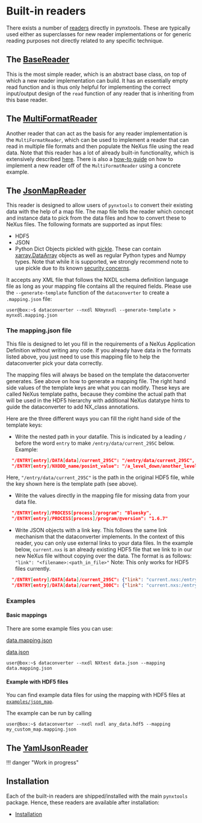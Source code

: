 # Built-in readers
There exists a number of [readers](https://github.com/FAIRmat-NFDI/pynxtools/tree/master/src/pynxtools/dataconverter/readers) directly in pynxtools. These are typically used either as superclasses for new reader implementations or for generic reading purposes not directly related to any specific technique.

## The [BaseReader](https://github.com/FAIRmat-NFDI/pynxtools/blob/master/src/pynxtools/dataconverter/readers/base/reader.py)

This is the most simple reader, which is an abstract base class, on top of which a new reader implementation can build. It has an essentially empty read function and is thus only helpful for implementing the correct input/output design of the ```read``` function of any reader that is inheriting from this base reader.

## The [MultiFormatReader](https://github.com/FAIRmat-NFDI/pynxtools/blob/master/src/pynxtools/dataconverter/readers/multi/reader.py)

Another reader that can act as the basis for any reader implementation is the `MultiFormatReader`, which can be used to implement a reader that can read in multiple file formats and then populate the NeXus file using the read data. Note that this reader has a lot of already built-in functionality, which is extensively described [here](../learn/pynxtools/multi-format-reader.md). There is also a [how-to guide](../how-tos/pynxtools/use-multi-format-reader.md) on how to implement a new reader off of the `MultiFormatReader` using a concrete example.

## The [JsonMapReader](https://github.com/FAIRmat-NFDI/pynxtools/blob/master/src/pynxtools/dataconverter/readers/json_map/reader.py)

This reader is designed to allow users of `pynxtools` to convert their existing data with the help of a map file. The map file tells the reader which concept and instance data to pick from the data files and how to convert these to NeXus files. The following formats are supported as input files:

* HDF5
* JSON
* Python Dict Objects pickled with [pickle](https://docs.python.org/3/library/pickle.html). These can contain [xarray.DataArray](https://docs.xarray.dev/en/stable/generated/xarray.DataArray.html) objects as well as regular Python types and Numpy types. Note that while it is supported, we strongly recommend note to use pickle due to its known [security concerns](https://huggingface.co/docs/hub/security-pickle).

It accepts any XML file that follows the NXDL schema definition language file as long as your mapping file contains all the required fields.
Please use the `--generate-template` function of the `dataconverter` to create a `.mapping.json` file:

```console
user@box:~$ dataconverter --nxdl NXmynxdl --generate-template > mynxdl.mapping.json
```

### The mapping.json file

This file is designed to let you fill in the requirements of a NeXus Application Definition without writing any code. If you already have data in the formats listed above, you just need to use this mapping file to help the dataconverter pick your data correctly.

The mapping files will always be based on the template the dataconverter generates. See above on how to generate a mapping file. The right hand side values of the template keys are what you can modify. These keys are called NeXus template paths, because they combine the actual path that will be used in the HDF5 hierarchy with additional NeXus datatype hints to guide the dataconverter to add NX_class annotations.

Here are the three different ways you can fill the right hand side of the template keys:

* Write the nested path in your datafile. This is indicated by a leading `/` before the word `entry` to make `/entry/data/current_295C` below.
Example:

```json
  "/ENTRY[entry]/DATA[data]/current_295C": "/entry/data/current_295C",
  "/ENTRY[entry]/NXODD_name/posint_value": "/a_level_down/another_level_down/posint_value",
```

Here, `"/entry/data/current_295C"` is the path in the original HDF5 file, while the key shown here is the template path (see above).

* Write the values directly in the mapping file for missing data from your data file.

```json
  "/ENTRY[entry]/PROCESS[process]/program": "Bluesky",
  "/ENTRY[entry]/PROCESS[process]/program/@version": "1.6.7"
```

* Write JSON objects with a link key. This follows the same link mechanism that the dataconverter implements. In the context of this reader, you can only use external links to your data files. In the example below, `current.nxs` is an already existing HDF5 file that we link to in our new NeXus file without copying over the data. The format is as follows:
`"link": "<filename>:<path_in_file>"`
Note: This only works for HDF5 files currently.

```json
  "/ENTRY[entry]/DATA[data]/current_295C": {"link": "current.nxs:/entry/data/current_295C"},
  "/ENTRY[entry]/DATA[data]/current_300C": {"link": "current.nxs:/entry/data/current_300C"},
```

### Examples

#### Basic mappings

There are some example files you can use:

[data.mapping.json](https://github.com/FAIRmat-NFDI/pynxtools/tree/master/tests/data/dataconverter/readers/json_map/data.mapping.json)

[data.json](https://github.com/FAIRmat-NFDI/pynxtools/tree/master/tests/data/dataconverter/readers/json_map/data.json)

```console
user@box:~$ dataconverter --nxdl NXtest data.json --mapping data.mapping.json
```

#### Example with HDF5 files

You can find example data files for using the mapping with HDF5 files at [`examples/json_map`](https://github.com/FAIRmat-NFDI/pynxtools/tree/master/examples/examples/json_map/).

The example can be run by calling

```console
user@box:~$ dataconverter --nxdl nxdl any_data.hdf5 --mapping my_custom_map.mapping.json
```

## The [YamlJsonReader](https://github.com/FAIRmat-NFDI/pynxtools/blob/master/src/pynxtools/dataconverter/readers/json_yml/reader.py)

!!! danger "Work in progress"

## Installation

Each of the built-in readers are shipped/installed with the main `pynxtools` package. Hence, these readers are available after installation:

- [Installation](../tutorial/installation.md)